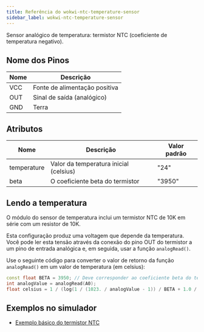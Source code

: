 ```yaml
---
title: Referência do wokwi-ntc-temperature-sensor
sidebar_label: wokwi-ntc-temperature-sensor
---
```


Sensor analógico de temperatura: termistor NTC (coeficiente de temperatura negativo).

<wokwi-ntc-temperature-sensor />

## Nome dos Pinos

| Nome | Descrição                     |
| ---- | ----------------------------- |
| VCC  | Fonte de alimentação positiva |
| OUT  | Sinal de saída (analógico)    |
| GND  | Terra                         |

## Atributos

| Nome        | Descrição                              | Valor padrão  |
| ----------- | -------------------------------------- | ------------- |
| temperature | Valor da temperatura inicial (celsius) | "24"          |
| beta        | O coeficiente beta do termistor        | "3950"        |

## Lendo a temperatura

O módulo do sensor de temperatura inclui um termistor NTC de 10K em série com um resistor de 10K.

Esta configuração produz uma voltagem que depende da temperatura. Você pode ler esta tensão através
da conexão do pino OUT do termistor a um pino de entrada analógica e, em seguida, usar a
função `analogRead()`.

Use o seguinte código para converter o valor de retorno da função `analogRead()` em um valor de temperatura (em celsius):

```cpp
const float BETA = 3950; // Deve corresponder ao coeficiente beta do termistor
int analogValue = analogRead(A0);
float celsius = 1 / (log(1 / (1023. / analogValue - 1)) / BETA + 1.0 / 298.15) - 273.15;
```

## Exemplos no simulador

- [Exemplo básico do termistor NTC](https://wokwi.com/projects/299330254810382858)
